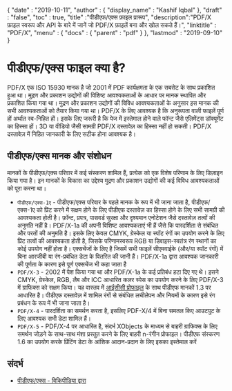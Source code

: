 {
  "date" : "2019-10-11",
  "author" : {
    "display_name" : "Kashif Iqbal"
},
  "draft" : "false",
  "toc" : true,
  "title" :"पीडीएफ/एक्स फ़ाइल प्रारूप",
  "description":"PDF/X फ़ाइल स्वरूप और API के बारे में जानें जो PDF/X फ़ाइलें बना और खोल सकते हैं।",
  "linktitle" : "PDF/X",
  "menu" : {
    "docs" : {
      "parent" : "pdf"
}
},
  "lastmod" : "2019-09-10"
}

# पीडीएफ/एक्स फाइल क्या है? #

PDF/X एक ISO 15930 मानक है जो 2001 में PDF कार्यक्षमता के एक सबसेट के साथ प्रकाशित हुआ था। मुद्रण और प्रकाशन उद्योगों की विशिष्ट आवश्यकताओं के आधार पर मानक स्थापित और प्रकाशित किया गया था। मुद्रण और प्रकाशन उद्योगों की विविध आवश्यकताओं के अनुसार इस मानक की सभी आवश्यकताओं को तैयार किया गया था। PDF/X के लिए आवश्यक है कि अनुरूपता वाली फाइलें पूर्ण हों अर्थात स्व-निहित हों। इसके लिए जरूरी है कि पेज में इस्तेमाल होने वाले फॉन्ट जैसे एलिमेंट्स डॉक्यूमेंट का हिस्सा हों। 3D या वीडियो जैसी सामग्री PDF/X दस्तावेज़ का हिस्सा नहीं हो सकती। PDF/X दस्तावेज़ में निहित जानकारी के लिए सटीक होना आवश्यक है।

## पीडीएफ/एक्स मानक और संशोधन ##

मानकों के पीडीएफ/एक्स परिवार में कई संस्करण शामिल हैं, प्रत्येक को एक विशेष परिणाम के लिए डिज़ाइन किया गया है। इन मानकों के विकास का उद्देश्य मुद्रण और प्रकाशन उद्योगों की कई विविध आवश्यकताओं को पूरा करना था।

* `पीडीएफ/एक्स-1ए` - पीडीएफ/एक्स परिवार के पहले मानक के रूप में भी जाना जाता है, पीडीएफ/एक्स-1ए को प्रिंट करने में सक्षम होने के लिए पीडीएफ दस्तावेज़ का हिस्सा होने के लिए सभी सामग्री की आवश्यकता होती है। फ़ॉन्ट, प्रपत्र, पासवर्ड सुरक्षा और दृश्यमान एनोटेशन जैसे दस्तावेज़ तत्वों की अनुमति नहीं है। PDF/X-1a की अपनी विशिष्ट आवश्यकताएं भी हैं जैसे कि पारदर्शिता से संबंधित और परतों की अनुमति है। इसके लिए केवल CMYK, ग्रेस्केल या स्पॉट रंगों का उपयोग करने के लिए प्रिंट तत्वों की आवश्यकता होती है, जिसके परिणामस्वरूप RGB या डिवाइस-स्वतंत्र रंग स्थानों का कोई उपयोग नहीं होता है। एक्सचेंजों के लिए है जिसमें सभी फाइलें सीएमवाईके (और/या स्पॉट रंगों) में बिना आरजीबी या रंग-प्रबंधित डेटा के वितरित की जानी हैं। PDF/X-1a द्वारा आवश्यक जानकारी की पूर्णता के कारण इसे पूर्ण एक्सचेंज भी कहा जाता है
* `PDF/X-3` - 2002 में पेश किया गया था और PDF/X-1a के कई प्रतिबंध हटा दिए गए थे। इसने CMYK, ग्रेस्केल, RGB, लैब और ICC आधारित कलर स्पेस का उपयोग करने के लिए PDF/X-3 में ग्राफिक्स को सक्षम किया। यह वास्तव में [आईसीसी प्रोफाइल](https://en.wikipedia.org/wiki/ICC_Profile) के साथ पीडीएफ मानकों 1.3 पर आधारित है। पीडीएफ दस्तावेज़ में शामिल रंगों से संबंधित लचीलेपन और नियमों के कारण इसे रंग प्रबंधन के रूप में भी जाना जाता है।
* `PDF/X-4` - पारदर्शिता का समर्थन करता है, इसलिए PDF-X/4 में बिना समतल किए आउटपुट के लिए आवश्यक सभी डेटा शामिल हैं।
* `PDF/X-5` - PDF/X-4 पर आधारित है, संदर्भ XObjects के माध्यम से बाहरी ग्राफिक्स के लिए समर्थन जोड़ने के साथ-साथ मंशा प्रस्तुत करने के लिए बाहरी n-रंगीन प्रोफाइल। पीडीएफ संस्करण 1.6 का उपयोग करके प्रिंटिंग डेटा के आंशिक आदान-प्रदान के लिए इसका इस्तेमाल करें

## संदर्भ ##

* [पीडीएफ/एक्स - विकिपीडिया द्वारा](https://en.wikipedia.org/wiki/PDF/X)

